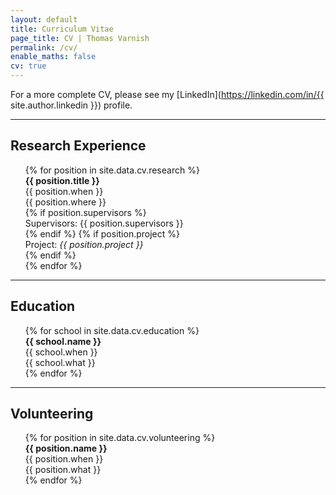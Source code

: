 ```yaml
---
layout: default
title: Curriculum Vitae
page_title: CV | Thomas Varnish
permalink: /cv/
enable_maths: false
cv: true
---
```


For a more complete CV, please see my [LinkedIn](https://linkedin.com/in/{{ site.author.linkedin }}) profile.

***

## Research Experience
<ul class="list">
    {% for position in site.data.cv.research %}
    <div class="cv-item">
        <div class="cv-item-header">
            <div> <b> {{ position.title }} </b> </div>
            <div> {{ position.when }} </div>
        </div>
        <div class="cv-item-content">
            <div> {{ position.where }} </div>
            {% if position.supervisors %}
            <div id="supervisors"> Supervisors: {{ position.supervisors }} </div>
            {% endif %}
            {% if position.project %}
            <div id="supervisors"> Project: <em>{{ position.project }}</em> </div>
            {% endif %}
        </div>
    </div>
    {% endfor %}
</ul>

***

## Education
<ul class="list">
    {% for school in site.data.cv.education %}
    <div class="cv-item">
        <div class="cv-item-header">
            <div> <b> {{ school.name }} </b> </div>
            <div> {{ school.when }} </div>
        </div>
        <div class="cv-item-content">
            <div> {{ school.what }} </div>
        </div>
    </div>
    {% endfor %}
</ul>

***

## Volunteering
<ul class="list">
    {% for position in site.data.cv.volunteering %}
    <div class="cv-item">
        <div class="cv-item-header">
            <div> <b> {{ position.name }} </b> </div>
            <div> {{ position.when }} </div>
        </div>
        <div class="cv-item-content">
            <div> {{ position.what }} </div>
        </div>
    </div>
    {% endfor %}
</ul>
